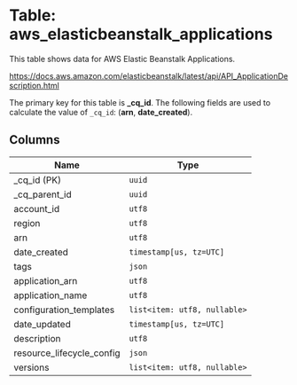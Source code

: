# Table: aws_elasticbeanstalk_applications

This table shows data for AWS Elastic Beanstalk Applications.

https://docs.aws.amazon.com/elasticbeanstalk/latest/api/API_ApplicationDescription.html

The primary key for this table is **_cq_id**.
The following fields are used to calculate the value of `_cq_id`: (**arn**, **date_created**).

## Columns

| Name          | Type          |
| ------------- | ------------- |
|_cq_id (PK)|`uuid`|
|_cq_parent_id|`uuid`|
|account_id|`utf8`|
|region|`utf8`|
|arn|`utf8`|
|date_created|`timestamp[us, tz=UTC]`|
|tags|`json`|
|application_arn|`utf8`|
|application_name|`utf8`|
|configuration_templates|`list<item: utf8, nullable>`|
|date_updated|`timestamp[us, tz=UTC]`|
|description|`utf8`|
|resource_lifecycle_config|`json`|
|versions|`list<item: utf8, nullable>`|